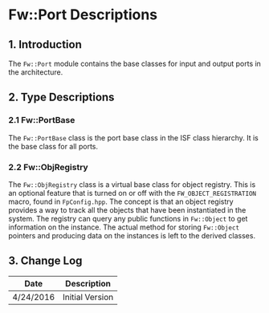 # Fw::Port Descriptions

## 1. Introduction

The `Fw::Port` module contains the base classes for input and output ports in the architecture. 

## 2. Type Descriptions

### 2.1 Fw::PortBase

The `Fw::PortBase` class is the port base class in the ISF class hierarchy. It is the base class for all ports.  

### 2.2 Fw::ObjRegistry

The `Fw::ObjRegistry` class is a virtual base class for object registry. This is an optional feature that is
turned on or off with the `FW_OBJECT_REGISTRATION` macro, found in `FpConfig.hpp`. The concept is that
an object registry provides a way to track all the objects that have been instantiated in the system. The registry
can query any public functions in `Fw::Object` to get information on the instance. The actual method for storing
`Fw::Object` pointers and producing data on the instances is left to the derived classes.

## 3. Change Log

Date | Description
---- | -----------
4/24/2016 |  Initial Version



